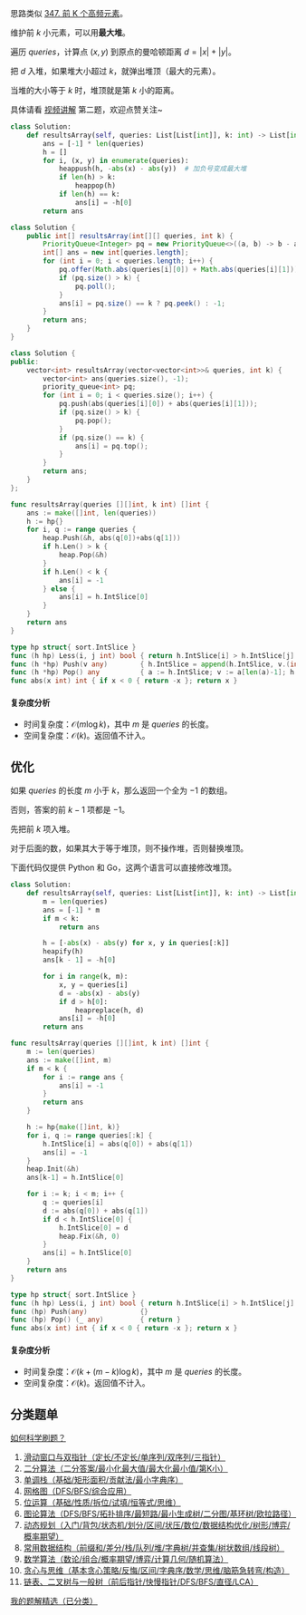 思路类似 [347. 前 K 个高频元素](https://leetcode.cn/problems/top-k-frequent-elements/)。

维护前 $k$ 小元素，可以用**最大堆**。

遍历 $\textit{queries}$，计算点 $(x,y)$ 到原点的曼哈顿距离 $d=|x|+|y|$。

把 $d$ 入堆，如果堆大小超过 $k$，就弹出堆顶（最大的元素）。

当堆的大小等于 $k$ 时，堆顶就是第 $k$ 小的距离。

具体请看 [视频讲解](https://www.bilibili.com/video/BV142Hae7E5y/) 第二题，欢迎点赞关注~

```py [sol-Python3]
class Solution:
    def resultsArray(self, queries: List[List[int]], k: int) -> List[int]:
        ans = [-1] * len(queries)
        h = []
        for i, (x, y) in enumerate(queries):
            heappush(h, -abs(x) - abs(y))  # 加负号变成最大堆
            if len(h) > k:
                heappop(h)
            if len(h) == k:
                ans[i] = -h[0]
        return ans
```

```java [sol-Java]
class Solution {
    public int[] resultsArray(int[][] queries, int k) {
        PriorityQueue<Integer> pq = new PriorityQueue<>((a, b) -> b - a);
        int[] ans = new int[queries.length];
        for (int i = 0; i < queries.length; i++) {
            pq.offer(Math.abs(queries[i][0]) + Math.abs(queries[i][1]));
            if (pq.size() > k) {
                pq.poll();
            }
            ans[i] = pq.size() == k ? pq.peek() : -1;
        }
        return ans;
    }
}
```

```cpp [sol-C++]
class Solution {
public:
    vector<int> resultsArray(vector<vector<int>>& queries, int k) {
        vector<int> ans(queries.size(), -1);
        priority_queue<int> pq;
        for (int i = 0; i < queries.size(); i++) {
            pq.push(abs(queries[i][0]) + abs(queries[i][1]));
            if (pq.size() > k) {
                pq.pop();
            }
            if (pq.size() == k) {
                ans[i] = pq.top();
            }
        }
        return ans;
    }
};
```

```go [sol-Go]
func resultsArray(queries [][]int, k int) []int {
	ans := make([]int, len(queries))
	h := hp{}
	for i, q := range queries {
		heap.Push(&h, abs(q[0])+abs(q[1]))
		if h.Len() > k {
			heap.Pop(&h)
		}
		if h.Len() < k {
			ans[i] = -1
		} else {
			ans[i] = h.IntSlice[0]
		}
	}
	return ans
}

type hp struct{ sort.IntSlice }
func (h hp) Less(i, j int) bool { return h.IntSlice[i] > h.IntSlice[j] }
func (h *hp) Push(v any)        { h.IntSlice = append(h.IntSlice, v.(int)) }
func (h *hp) Pop() any          { a := h.IntSlice; v := a[len(a)-1]; h.IntSlice = a[:len(a)-1]; return v }
func abs(x int) int { if x < 0 { return -x }; return x }
```

#### 复杂度分析

- 时间复杂度：$\mathcal{O}(m\log k)$，其中 $m$ 是 $\textit{queries}$ 的长度。
- 空间复杂度：$\mathcal{O}(k)$。返回值不计入。

## 优化

如果 $\textit{queries}$ 的长度 $m$ 小于 $k$，那么返回一个全为 $-1$ 的数组。

否则，答案的前 $k-1$ 项都是 $-1$。

先把前 $k$ 项入堆。

对于后面的数，如果其大于等于堆顶，则不操作堆，否则替换堆顶。

下面代码仅提供 Python 和 Go，这两个语言可以直接修改堆顶。

```py [sol-Python3]
class Solution:
    def resultsArray(self, queries: List[List[int]], k: int) -> List[int]:
        m = len(queries)
        ans = [-1] * m
        if m < k:
            return ans

        h = [-abs(x) - abs(y) for x, y in queries[:k]]
        heapify(h)
        ans[k - 1] = -h[0]

        for i in range(k, m):
            x, y = queries[i]
            d = -abs(x) - abs(y)
            if d > h[0]:
                heapreplace(h, d)
            ans[i] = -h[0]
        return ans
```

```go [sol-Go]
func resultsArray(queries [][]int, k int) []int {
	m := len(queries)
	ans := make([]int, m)
	if m < k {
		for i := range ans {
			ans[i] = -1
		}
		return ans
	}

	h := hp{make([]int, k)}
	for i, q := range queries[:k] {
		h.IntSlice[i] = abs(q[0]) + abs(q[1])
		ans[i] = -1
	}
	heap.Init(&h)
	ans[k-1] = h.IntSlice[0]

	for i := k; i < m; i++ {
		q := queries[i]
		d := abs(q[0]) + abs(q[1])
		if d < h.IntSlice[0] {
			h.IntSlice[0] = d
			heap.Fix(&h, 0)
		}
		ans[i] = h.IntSlice[0]
	}
	return ans
}

type hp struct{ sort.IntSlice }
func (h hp) Less(i, j int) bool { return h.IntSlice[i] > h.IntSlice[j] }
func (hp) Push(any)             {}
func (hp) Pop() (_ any)         { return }
func abs(x int) int { if x < 0 { return -x }; return x }
```

#### 复杂度分析

- 时间复杂度：$\mathcal{O}(k + (m-k)\log k)$，其中 $m$ 是 $\textit{queries}$ 的长度。
- 空间复杂度：$\mathcal{O}(k)$。返回值不计入。

## 分类题单

[如何科学刷题？](https://leetcode.cn/circle/discuss/RvFUtj/)

1. [滑动窗口与双指针（定长/不定长/单序列/双序列/三指针）](https://leetcode.cn/circle/discuss/0viNMK/)
2. [二分算法（二分答案/最小化最大值/最大化最小值/第K小）](https://leetcode.cn/circle/discuss/SqopEo/)
3. [单调栈（基础/矩形面积/贡献法/最小字典序）](https://leetcode.cn/circle/discuss/9oZFK9/)
4. [网格图（DFS/BFS/综合应用）](https://leetcode.cn/circle/discuss/YiXPXW/)
5. [位运算（基础/性质/拆位/试填/恒等式/思维）](https://leetcode.cn/circle/discuss/dHn9Vk/)
6. [图论算法（DFS/BFS/拓扑排序/最短路/最小生成树/二分图/基环树/欧拉路径）](https://leetcode.cn/circle/discuss/01LUak/)
7. [动态规划（入门/背包/状态机/划分/区间/状压/数位/数据结构优化/树形/博弈/概率期望）](https://leetcode.cn/circle/discuss/tXLS3i/)
8. [常用数据结构（前缀和/差分/栈/队列/堆/字典树/并查集/树状数组/线段树）](https://leetcode.cn/circle/discuss/mOr1u6/)
9. [数学算法（数论/组合/概率期望/博弈/计算几何/随机算法）](https://leetcode.cn/circle/discuss/IYT3ss/)
10. [贪心与思维（基本贪心策略/反悔/区间/字典序/数学/思维/脑筋急转弯/构造）](https://leetcode.cn/circle/discuss/g6KTKL/)
11. [链表、二叉树与一般树（前后指针/快慢指针/DFS/BFS/直径/LCA）](https://leetcode.cn/circle/discuss/K0n2gO/)

[我的题解精选（已分类）](https://github.com/EndlessCheng/codeforces-go/blob/master/leetcode/SOLUTIONS.md)
